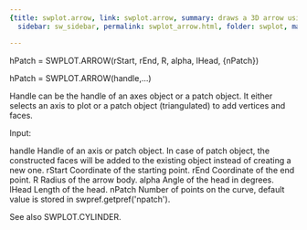 ```yaml
---
{title: swplot.arrow, link: swplot.arrow, summary: draws a 3D arrow using patch, keywords: sample,
  sidebar: sw_sidebar, permalink: swplot_arrow.html, folder: swplot, mathjax: 'true'}

---
```

 
hPatch = SWPLOT.ARROW(rStart, rEnd, R, alpha, lHead, {nPatch})
 
hPatch = SWPLOT.ARROW(handle,...)
 
Handle can be the handle of an axes object or a patch object. It either
selects an axis to plot or a patch object (triangulated) to add vertices
and faces.
 
Input:
 
handle    Handle of an axis or patch object. In case of patch object, the
          constructed faces will be added to the existing object instead
          of creating a new one.
rStart    Coordinate of the starting point.
rEnd      Coordinate of the end point.
R         Radius of the arrow body.
alpha     Angle of the head in degrees.
lHead     Length of the head.
nPatch    Number of points on the curve, default value is stored in
          swpref.getpref('npatch').
 
See also SWPLOT.CYLINDER.
 

